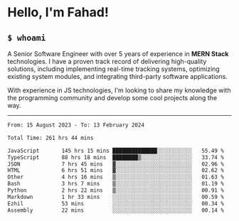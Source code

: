 <h1>Hello, I'm Fahad!</h1>

<h2><code>$ whoami</code></h2>

A Senior Software Engineer with over 5 years of experience in **MERN Stack** technologies. I have a proven track record of delivering high-quality solutions, including implementing real-time tracking systems, optimizing existing system modules, and integrating third-party software applications.

With experience in JS technologies, I'm looking to share my knowledge with the programming community and develop some cool projects along the way.

---

<!--START_SECTION:waka-->

```txt
From: 15 August 2023 - To: 13 February 2024

Total Time: 261 hrs 44 mins

JavaScript       145 hrs 15 mins ██████████████░░░░░░░░░░░   55.49 %
TypeScript       88 hrs 18 mins  ████████▒░░░░░░░░░░░░░░░░   33.74 %
JSON             7 hrs 45 mins   ▓░░░░░░░░░░░░░░░░░░░░░░░░   02.96 %
HTML             6 hrs 51 mins   ▓░░░░░░░░░░░░░░░░░░░░░░░░   02.62 %
Other            4 hrs 16 mins   ▒░░░░░░░░░░░░░░░░░░░░░░░░   01.63 %
Bash             3 hrs 7 mins    ▒░░░░░░░░░░░░░░░░░░░░░░░░   01.19 %
Python           2 hrs 22 mins   ▒░░░░░░░░░░░░░░░░░░░░░░░░   00.91 %
Markdown         1 hr 33 mins    ░░░░░░░░░░░░░░░░░░░░░░░░░   00.59 %
Ezhil            53 mins         ░░░░░░░░░░░░░░░░░░░░░░░░░   00.34 %
Assembly         22 mins         ░░░░░░░░░░░░░░░░░░░░░░░░░   00.14 %
```

<!--END_SECTION:waka-->

<!--
**heyFahad/heyFahad** is a ✨ _special_ ✨ repository because its `README.md` (this file) appears on your GitHub profile.

Here are some ideas to get you started:

- 🔭 I’m currently working on ...
- 🌱 I’m currently learning ...
- 👯 I’m looking to collaborate on ...
- 🤔 I’m looking for help with ...
- 💬 Ask me about ...
- 📫 How to reach me: ...
- 😄 Pronouns: ...
- ⚡ Fun fact: ...
-->
